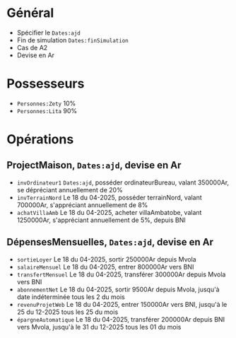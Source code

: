 # Général
* Spécifier le `Dates:ajd`
* Fin de simulation `Dates:finSimulation`
* Cas de A2
* Devise en Ar

# Possesseurs
* `Personnes:Zety` 10%
* `Personnes:Lita` 90%

# Opérations
## ProjectMaison, `Dates:ajd`, devise en Ar
* `invOrdinateur1` `Dates:ajd`, posséder ordinateurBureau, valant 350000Ar, se dépréciant annuellement de 20%
* `invTerrainNord` Le 18 du 04-2025, posséder terrainNord, valant 700000Ar, s'appréciant annuellement de 8%
* `achatVillaAmb` Le 18 du 04-2025, acheter villaAmbatobe, valant 1250000Ar, s'appréciant annuellement de 5%, depuis BNI

## DépensesMensuelles, `Dates:ajd`, devise en Ar
* `sortieLoyer` Le 18 du 04-2025, sortir 250000Ar depuis Mvola
* `salaireMensuel` Le 18 du 04-2025, entrer 800000Ar vers BNI
* `transfertMensuel` Le 18 du 04-2025, transférer 300000Ar depuis Mvola vers BNI
* `abonnementNet` Le 18 du 04-2025, sortir 9500Ar depuis Mvola, jusqu'à date indéterminée tous les 2 du mois
* `revenuProjetWeb` Le 18 du 04-2025, entrer 150000Ar vers BNI, jusqu'à le 25 du 12-2025 tous les 25 du mois
* `épargneAutomatique` Le 18 du 04-2025, transférer 200000Ar depuis BNI vers Mvola, jusqu'à le 31 du 12-2025 tous les 01 du mois